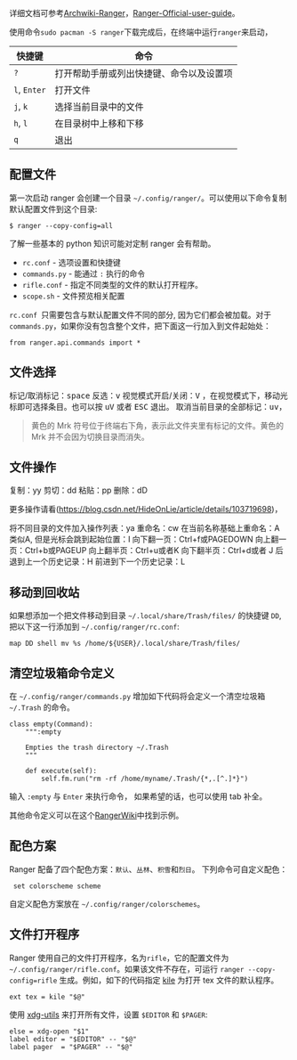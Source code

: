 详细文档可参考[Archwiki-Ranger](https://wiki.archlinux.org/title/Ranger_(%E7%AE%80%E4%BD%93%E4%B8%AD%E6%96%87))，[Ranger-Official-user-guide](https://github.com/ranger/ranger/wiki/Official-user-guide)。

使用命令`sudo pacman -S ranger`下载完成后，在终端中运行`ranger`来启动，

| 快捷键       |                   命令                   |
| ------------ |----------------------------------------|
| `?`          | 打开帮助手册或列出快捷键、命令以及设置项 |
| `l`, `Enter` |                 打开文件                 |
| `j`, `k`     |           选择当前目录中的文件           |
| `h`, `l`     |           在目录树中上移和下移           |
| `q`          |                   退出                   |

## 配置文件

第一次启动 ranger 会创建一个目录 `~/.config/ranger/`。可以使用以下命令复制默认配置文件到这个目录:

```
$ ranger --copy-config=all
```

了解一些基本的 python 知识可能对定制 ranger 会有帮助。

* `rc.conf` - 选项设置和快捷键
* `commands.py` - 能通过 `:` 执行的命令
* `rifle.conf` - 指定不同类型的文件的默认打开程序。
* `scope.sh` - 文件预览相关配置

`rc.conf `只需要包含与默认配置文件不同的部分, 因为它们都会被加载。对于 `commands.py`，如果你没有包含整个文件，把下面这一行加入到文件起始处：

```
from ranger.api.commands import *
```

## 文件选择

标记/取消标记：<kbd>space</kbd>
反选：<kbd>v</kbd>
视觉模式开启/关闭：<kbd>V</kbd> ，在视觉模式下，移动光标即可选择条目。也可以按 <kbd>uV</kbd> 或者 <kbd>ESC</kbd> 退出。
取消当前目录的全部标记：<kbd>uv</kbd>，

> 黄色的 Mrk 符号位于终端右下角，表示此文件夹里有标记的文件。黄色的 Mrk 并不会因为切换目录而消失。

## 文件操作

复制：yy
剪切：dd
粘贴：pp
删除：dD

更多操作请看(https://blog.csdn.net/HideOnLie/article/details/103719698)，

将不同目录的文件加入操作列表：ya
 重命名：cw
 在当前名称基础上重命名：A
 类似A, 但是光标会跳到起始位置：I
 向下翻一页：Ctrl+f或PAGEDOWN
 向上翻一页：Ctrl+b或PAGEUP
 向上翻半页：Ctrl+u或者K
 向下翻半页：Ctrl+d或者 J
 后退到上一个历史记录：H
 前进到下一个历史记录：L

## 移动到回收站

如果想添加一个把文件移动到目录 `~/.local/share/Trash/files/` 的快捷键 `DD`, 把以下这一行添加到 `~/.config/ranger/rc.conf`:

```
map DD shell mv %s /home/${USER}/.local/share/Trash/files/
```

## 清空垃圾箱命令定义

在 `~/.config/ranger/commands.py` 增加如下代码将会定义一个清空垃圾箱 `~/.Trash` 的命令。

```
class empty(Command):
    """:empty

    Empties the trash directory ~/.Trash
    """

    def execute(self):
        self.fm.run("rm -rf /home/myname/.Trash/{*,.[^.]*}")
```

输入 `:empty` 与 `Enter` 来执行命令， 如果希望的话，也可以使用 tab 补全。

其他命令定义可以在这个[RangerWiki](https://github.com/ranger/ranger/wiki/Custom-Commands)中找到示例。

## 配色方案

Ranger 配备了四个配色方案：`默认`、`丛林`、`积雪`和`烈日`。 下列命令可自定义配色：

```
 set colorscheme scheme
```

自定义配色方案放在 `~/.config/ranger/colorschemes`。

## 文件打开程序

Ranger 使用自己的文件打开程序，名为`rifle`，它的配置文件为 `~/.config/ranger/rifle.conf`。如果该文件不存在，可运行 `ranger --copy-config=rifle` 生成。例如，如下的代码指定 [kile](https://archlinux.org/packages/?name=kile) 为打开 tex 文件的默认程序。

```
ext tex = kile "$@"
```

使用 [xdg-utils](https://archlinux.org/packages/?name=xdg-utils) 来打开所有文件，设置 `$EDITOR` 和 `$PAGER`:

```
else = xdg-open "$1"
label editor = "$EDITOR" -- "$@"
label pager  = "$PAGER" -- "$@"
```